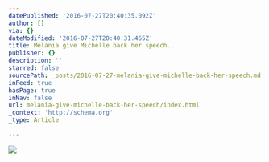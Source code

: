 ```yaml
---
datePublished: '2016-07-27T20:40:35.092Z'
author: []
via: {}
dateModified: '2016-07-27T20:40:31.465Z'
title: Melania give Michelle back her speech...
publisher: {}
description: ''
starred: false
sourcePath: _posts/2016-07-27-melania-give-michelle-back-her-speech.md
inFeed: true
hasPage: true
inNav: false
url: melania-give-michelle-back-her-speech/index.html
_context: 'http://schema.org'
_type: Article

---
```

![](https://the-grid-user-content.s3-us-west-2.amazonaws.com/0f12b3c0-0935-4f11-956a-e0cedf56641c.jpg)